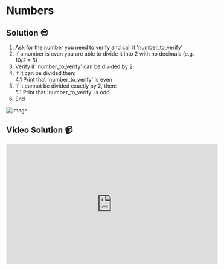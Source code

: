 # Numbers

## Solution 😎

1. Ask for the number you need to verify and call it 'number_to_verify' <br>
2. If a number is even you are able to divide it into 2 with no decimals (e.g. 10/2 = 5) <br>
3. Verify if 'number_to_verify' can be divided by 2 <br>
4. If it can be divided then: <br>
   4.1 Print that 'number_to_verify' is even <br>
5. If it cannot be divided exactly by 2, then: <br>
   5.1 Print that 'number_to_verify' is odd <br>
6. End

![image](https://user-images.githubusercontent.com/29307118/203093387-3fd76439-3dd8-4454-8747-a419176aadaa.png)

## Video Solution 📹

<iframe width="560" height="315" src="https://www.youtube.com/embed/mLGgt-1euQQ" title="YouTube video player" frameborder="0" allow="accelerometer; autoplay; clipboard-write; encrypted-media; gyroscope; picture-in-picture; web-share" allowfullscreen></iframe>